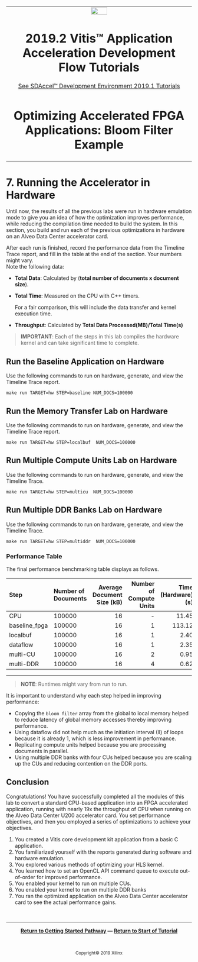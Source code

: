 ﻿<table>
 <tr>
   <td align="center"><img src="https://www.xilinx.com/content/dam/xilinx/imgs/press/media-kits/corporate/xilinx-logo.png" width="30%"/><h1>2019.2 Vitis™ Application Acceleration Development Flow Tutorials</h1>
   <a href="https://github.com/Xilinx/SDAccel-Tutorials/branches/all">See SDAccel™ Development Environment 2019.1 Tutorials</a>
   </td>
 </tr>
 <tr>
 <td align="center"><h1>Optimizing Accelerated FPGA Applications: Bloom Filter Example
 </td>
 </tr>
</table>

# 7. Running the Accelerator in Hardware

Until now, the results of all the previous labs were run in hardware emulation mode to give you an idea of how the optimization improves performance, while reducing the compilation time needed to build the system. In this section, you build and run each of the previous optimizations in hardware on an Alveo Data Center accelerator card.

After each run is finished, record the performance data from the Timeline Trace report, and fill in the table at the end of the section. Your numbers might vary.  
Note the following data:

* **Total Data**: Calculated by (**total number of documents x document size**).
* **Total Time**: Measured on the CPU with C++ timers.

   For a fair comparison, this will include the data transfer and kernel execution time.
* **Throughput**: Calculated by **Total Data Processed(MB)/Total Time(s)**

>**IMPORTANT**: Each of the steps in this lab compiles the hardware kernel and can take significant time to complete.

## Run the Baseline Application on Hardware

Use the following commands to run on hardware, generate, and view the Timeline Trace report.

```
make run TARGET=hw STEP=baseline NUM_DOCS=100000
```

## Run the Memory Transfer Lab on Hardware

Use the following commands to run on hardware, generate, and view the Timeline Trace report.

```
make run TARGET=hw STEP=localbuf  NUM_DOCS=100000
```

## Run Multiple Compute Units Lab on Hardware

Use the following commands to run on hardware, generate, and view the Timeline Trace.

```
make run TARGET=hw STEP=multicu  NUM_DOCS=100000
```

## Run Multiple DDR Banks Lab on Hardware

Use the following commands to run on hardware, generate, and view the Timeline Trace.

```
make run TARGET=hw STEP=multiddr  NUM_DOCS=100000
```

### Performance Table

The final performance benchmarking table displays as follows.

| Step                            | Number of Documents   | Average Document Size (kB) | Number of Compute Units | Time (Hardware) (s) | Throughput (MBps) |
| :-----------------------        | :----------- | ------------: | ----------------:| ------------------: | ----------------: |
| CPU                       |     100000 |           16 |     - |          11.45 |     139.73 (1xCPU)       |
| baseline_fpga                   |     100000 |           16 |   1 |            113.12 |     12.38 (0.09xCPU)          |
| localbuf                        |     100000|           16 |    1 |           2.40  |   666.67 (4.77xCPU)      |
| dataflow                       |     100000|           16 |      1 |          2.35  |   680.85 (4.87xCPU)      |
| multi-CU                        |     100000 |           16 |     2 |            0.95 |    1636.82.05xCPU)   |
| multi-DDR                        |     100000 |           16 |      4 |           0.62 |    2587.24(18.5xCPU)   |
---------------------------------------

>**NOTE**: Runtimes might vary from run to run.

It is important to understand why each step helped in improving performance:

* Copying the `bloom filter` array from the global to local memory helped to reduce latency of global memory accesses thereby improving performance.
* Using dataflow did not help much as the initiation interval (II) of loops because it is already 1, which is less improvement in performance.
* Replicating compute units helped because you are processing documents in parallel.
* Using multiple DDR banks with four CUs helped because you are scaling up the CUs and reducing contention on the DDR ports.

## Conclusion

Congratulations! You have successfully completed all the modules of this lab to convert a standard CPU-based application into an FPGA accelerated application, running with nearly 19x the throughput of CPU when running on the Alveo Data Center U200 accelerator card. You set performance objectives, and then you employed a series of optimizations to achieve your objectives.

1. You created a Vitis core development kit application from a basic C application.
2. You familiarized yourself with the reports generated during software and hardware emulation.
3. You explored various methods of optimizing your HLS kernel.
4. You learned how to set an OpenCL API command queue to execute out-of-order for improved performance.
5. You enabled your kernel to run on multiple CUs.
6. You enabled your kernel to run on multiple DDR banks
7. You ran the optimized application on the Alveo Data Center accelerator card to see the actual performance gains.
</br>
<hr/>
<p align= center><b><a href="/docs/vitis-getting-started/">Return to Getting Started Pathway</a> — <a href="./README.md">Return to Start of Tutorial</a></b></p>
</br>
<p align="center"><sup>Copyright&copy; 2019 Xilinx</sup></p>
